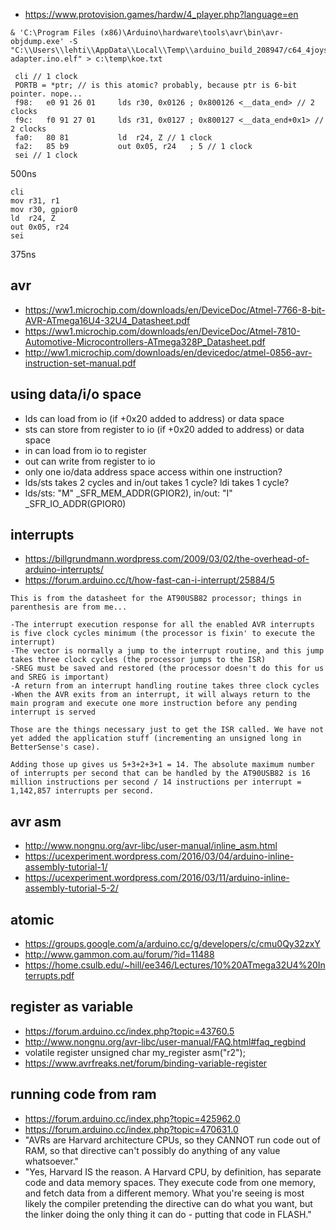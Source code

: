 - https://www.protovision.games/hardw/4_player.php?language=en

```
& 'C:\Program Files (x86)\Arduino\hardware\tools\avr\bin\avr-objdump.exe' -S "C:\\Users\\lehti\\AppData\\Local\\Temp\\arduino_build_208947/c64_4joystick-adapter.ino.elf" > c:\temp\koe.txt
```

```
 cli // 1 clock
 PORTB = *ptr; // is this atomic? probably, because ptr is 6-bit pointer. nope...
 f98:	e0 91 26 01 	lds	r30, 0x0126	; 0x800126 <__data_end> // 2 clocks
 f9c:	f0 91 27 01 	lds	r31, 0x0127	; 0x800127 <__data_end+0x1> // 2 clocks
 fa0:	80 81       	ld	r24, Z // 1 clock
 fa2:	85 b9       	out	0x05, r24	; 5 // 1 clock
 sei // 1 clock
``` 
500ns

```
cli
mov r31, r1
mov r30, gpior0
ld	r24, Z
out	0x05, r24
sei
``` 
375ns

## avr
- https://ww1.microchip.com/downloads/en/DeviceDoc/Atmel-7766-8-bit-AVR-ATmega16U4-32U4_Datasheet.pdf
- https://ww1.microchip.com/downloads/en/DeviceDoc/Atmel-7810-Automotive-Microcontrollers-ATmega328P_Datasheet.pdf
- http://ww1.microchip.com/downloads/en/devicedoc/atmel-0856-avr-instruction-set-manual.pdf

## using data/i/o space
- lds can load from io (if +0x20 added to address) or data space
- sts can store from register to io (if +0x20 added to address) or data space
- in can load from io to register
- out can write from register to io
- only one io/data address space access within one instruction?
- lds/sts takes 2 cycles and in/out takes 1 cycle? ldi takes 1 cycle?
- lds/sts: "M" \_SFR_MEM_ADDR(GPIOR2), in/out: "I" \_SFR_IO_ADDR(GPIOR0)

## interrupts
- https://billgrundmann.wordpress.com/2009/03/02/the-overhead-of-arduino-interrupts/
- https://forum.arduino.cc/t/how-fast-can-i-interrupt/25884/5
```
This is from the datasheet for the AT90USB82 processor; things in parenthesis are from me...

-The interrupt execution response for all the enabled AVR interrupts is five clock cycles minimum (the processor is fixin' to execute the interrupt)
-The vector is normally a jump to the interrupt routine, and this jump takes three clock cycles (the processor jumps to the ISR)
-SREG must be saved and restored (the processor doesn't do this for us and SREG is important)
-A return from an interrupt handling routine takes three clock cycles
-When the AVR exits from an interrupt, it will always return to the main program and execute one more instruction before any pending interrupt is served

Those are the things necessary just to get the ISR called. We have not yet added the application stuff (incrementing an unsigned long in BetterSense's case).

Adding those up gives us 5+3+2+3+1 = 14. The absolute maximum number of interrupts per second that can be handled by the AT90USB82 is 16 million instructions per second / 14 instructions per interrupt = 1,142,857 interrupts per second.
```

## avr asm
- http://www.nongnu.org/avr-libc/user-manual/inline_asm.html
- https://ucexperiment.wordpress.com/2016/03/04/arduino-inline-assembly-tutorial-1/
- https://ucexperiment.wordpress.com/2016/03/11/arduino-inline-assembly-tutorial-5-2/

## atomic
- https://groups.google.com/a/arduino.cc/g/developers/c/cmu0Qy32zxY
- http://www.gammon.com.au/forum/?id=11488
- https://home.csulb.edu/~hill/ee346/Lectures/10%20ATmega32U4%20Interrupts.pdf

## register as variable
- https://forum.arduino.cc/index.php?topic=43760.5
- http://www.nongnu.org/avr-libc/user-manual/FAQ.html#faq_regbind
- volatile register unsigned char my_register asm("r2");
- https://www.avrfreaks.net/forum/binding-variable-register

## running code from ram
- https://forum.arduino.cc/index.php?topic=425962.0
- https://forum.arduino.cc/index.php?topic=470631.0
- "AVRs are Harvard architecture CPUs, so they CANNOT run code out of RAM, so that directive can't possibly do anything of any value whatsoever."
- "Yes, Harvard IS the reason.  A Harvard CPU, by definition, has separate code and data memory spaces.  They execute code from one memory, and fetch data from a different memory.  What you're seeing is most likely the compiler pretending the directive can do what you want, but the linker doing the only thing it can do - putting that code in FLASH."
